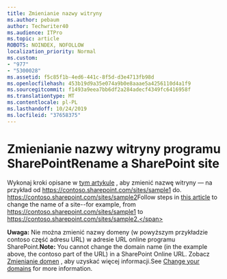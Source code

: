 ```yaml
---
title: Zmienianie nazwy witryny
ms.author: pebaum
author: Techwriter40
ms.audience: ITPro
ms.topic: article
ROBOTS: NOINDEX, NOFOLLOW
localization_priority: Normal
ms.custom:
- "977"
- "5300028"
ms.assetid: f5c85f1b-4ed6-441c-8f5d-d3e4713fb98d
ms.openlocfilehash: 453b19d9a35e074a9b0e8aaae5a4256110d4a1f9
ms.sourcegitcommit: f1493a9eea7bb6df2a284adecf4349fc6416958f
ms.translationtype: MT
ms.contentlocale: pl-PL
ms.lasthandoff: 10/24/2019
ms.locfileid: "37658375"
---
```

# <a name="rename-a-sharepoint-site"></a><span data-ttu-id="06afd-102">Zmienianie nazwy witryny programu SharePoint</span><span class="sxs-lookup"><span data-stu-id="06afd-102">Rename a SharePoint site</span></span>

<span data-ttu-id="06afd-103">Wykonaj kroki opisane w [tym artykule](https://docs.microsoft.com/sharepoint/change-site-address) , aby zmienić nazwę witryny — na przykład od https://contoso.sharepoint.com/sites/sample1 do. https://contoso.sharepoint.com/sites/sample2</span><span class="sxs-lookup"><span data-stu-id="06afd-103">Follow steps in [this article](https://docs.microsoft.com/sharepoint/change-site-address) to change the name of a site--for example, from https://contoso.sharepoint.com/sites/sample1 to https://contoso.sharepoint.com/sites/sample2.</span></span>

<span data-ttu-id="06afd-104">**Uwaga:** Nie można zmienić nazwy domeny (w powyższym przykładzie contoso część adresu URL) w adresie URL online programu SharePoint.</span><span class="sxs-lookup"><span data-stu-id="06afd-104">**Note:** You cannot change the domain name (in the example above, the contoso part of the URL) in a SharePoint Online URL.</span></span> <span data-ttu-id="06afd-105">Zobacz [Zmienianie domen](https://go.microsoft.com/fwlink/?Linkid=2018696) , aby uzyskać więcej informacji.</span><span class="sxs-lookup"><span data-stu-id="06afd-105">See [Change your domains](https://go.microsoft.com/fwlink/?Linkid=2018696) for more information.</span></span>
  